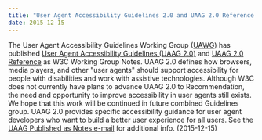```yaml
---
title: "User Agent Accessibility Guidelines 2.0 and UAAG 2.0 Reference published as Working Group Notes"
date: 2015-12-15
---
```

<p>The User Agent Accessibility Guidelines Working Group (<a href="http://www.w3.org/WAI/UA/">UAWG</a>) has published <a href="http://www.w3.org/TR/UAAG20/">User Agent Accessibility Guidelines (UAAG 2.0)</a> and <a href="http://www.w3.org/TR/UAAG20-Reference/">UAAG 2.0 Reference</a> as W3C Working Group Notes. UAAG 2.0  defines how browsers, media players, and other "user agents"  should support accessibility for people with disabilities and work with   assistive technologies. Although W3C does not currently have plans to advance UAAG 2.0 to Recommendation, the need and opportunity to improve accessibility in user agents still exists. We hope that this work will be continued in future combined Guidelines group. UAAG 2.0 provides specific accessibility guidance for user agent developers who want to build a better user experience for all users. See the <a href="http://lists.w3.org/Archives/Public/w3c-wai-ig/2015OctDec/0094.html">UAAG Published as Notes e-mail</a> for additional info. (<span class="date">2015-12-15</span>)</p>